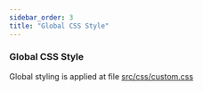 ```yaml
---
sidebar_order: 3
title: "Global CSS Style"
---
```

### Global CSS Style

Global styling is applied at file [src/css/custom.css](../../../src/css/custom.css)

